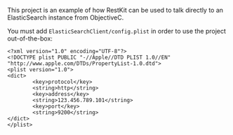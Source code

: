This project is an example of how RestKit can be used to talk directly to an ElasticSearch instance from ObjectiveC.

You must add `ElasticSearchClient/config.plist` in order to use the project out-of-the-box:
```
<?xml version="1.0" encoding="UTF-8"?>
<!DOCTYPE plist PUBLIC "-//Apple//DTD PLIST 1.0//EN" "http://www.apple.com/DTDs/PropertyList-1.0.dtd">
<plist version="1.0">
<dict>
        <key>protocol</key>
        <string>http</string>
        <key>address</key>
        <string>123.456.789.101</string>
        <key>port</key>
        <string>9200</string>
</dict>
</plist>
```
